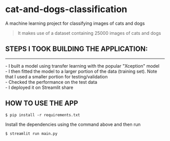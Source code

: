 # cat-and-dogs-classification
A machine learning project for classifying images of cats and dogs
> It makes use of a dataset containing 25000 images of cats and dogs 

## STEPS  I TOOK BUILDING THE APPLICATION:
<hr>
- I built a model using transfer learning with the popular "Xception" model
<br>
- I then fitted the model to a larger portion of the data (training set). Note that I used a smaller portion for testing/validation 
<br>
- Checked the performance on the test data
<br>
- I deployed it on Streamlit share

## HOW TO USE THE APP
```console
$ pip install -r requirements.txt

```
Install the dependencies using the command above and then run 

```console
$ streamlit run main.py

```

